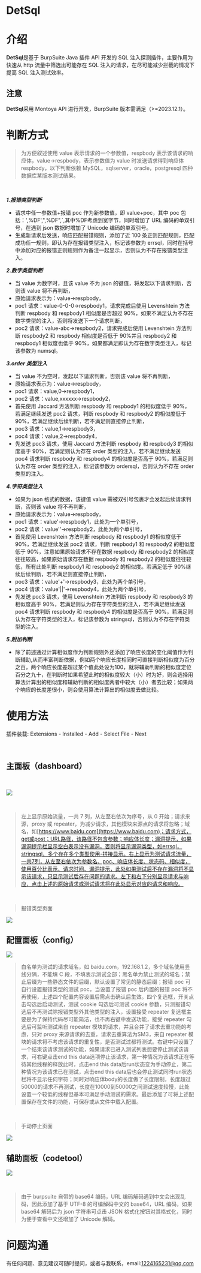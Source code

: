 # DetSql

# 介绍

**DetSql**是基于 BurpSuite Java 插件 API 开发的 SQL 注入探测插件，主要作用为快速从 http 流量中筛选出可能存在 SQL 注入的请求，在尽可能减少拦截的情况下提高 SQL 注入测试效率。
<br/>

## 注意

**DetSql**采用 Montoya API 进行开发，BurpSuite 版本需满足（>=2023.12.1）。

# 判断方式

> 为方便叙述使用 value 表示请求的一个参数值，respbody 表示该请求的响应体，value->respbody，表示参数值为 value 时发送请求得到响应体 respbody，以下判断依赖 MySQL，sqlserver，oracle，postgresql 四种数据库某版本测试结果。

<br/>

**_1.报错类型判断_**
<br/>

- 请求中任一参数值+报错 poc 作为新参数值，即 value+poc，其中 poc 包括：',%DF',",%DF",\`,其中%DF考虑到宽字节，同时增加了 URL 编码的单双引号，在遇到 json 数据时增加了 Unicode 编码的单双引号。
- 生成新请求后发送，响应匹配报错规则，添加了近 100 条正则匹配规则，匹配成功任一规则，即认为存在报错类型注入，标记该参数为 errsql，同时在括号中添加对应的报错正则规则作为备注一起显示，否则认为不存在报错类型注入。
  <br/>

**_2.数字类型判断_**
<br/>

- 当 value 为数字时，且该 value 不为 json 的键值，将发起以下请求判断，否则该 value 将不再判断，
  <br/>
- 原始请求表示为：value->respbody，
  <br/>
- poc1 请求：value-0-0-0->respbody1，请求完成后使用 Levenshtein 方法判断 respbody 和 respbody1 相似度是否超过 90%，如果不满足认为不存在数字类型的注入，否则将发送下一个请求判断，
  <br/>
- poc2 请求：value-abc->respbody2，请求完成后使用 Levenshtein 方法判断 respbody2 和 respbody 相似度是否低于 90%并且 respbody2 和 respbody1 相似度也低于 90%，如果都满足即认为存在数字类型注入，标记该参数为 numsql。
  <br/>

**_3.order 类型注入_**
<br/>

- 当 value 不为空时，发起以下请求判断，否则该 value 将不再判断，
  <br/>
- 原始请求表示为：value->respbody，
  <br/>
- poc1 请求：value,0->respbody1，
  <br/>
- poc2 请求：value,xxxxxx->respbody2，
  <br/>
- 首先使用 Jaccard 方法判断 respbody 和 respbody1 的相似度低于 90%，若满足继续发送 poc2 请求，判断 respbody 和 respbody2 的相似度低于 90%，若满足继续后续判断，若不满足则直接停止判断，
  <br/>
- poc3 请求：value,1->respbody3，
  <br/>
- poc4 请求：value,2->respbody4，
  <br/>
- 先发送 poc3 请求，使用 Jaccard 方法判断 respbody 和 respbody3 的相似度高于 90%，若满足则认为存在 order 类型的注入，若不满足继续发送 poc4 请求判断 respbody 和 respbody4 的相似度是否高于 90%，若满足则认为存在 order 类型的注入，标记该参数为 ordersql，否则认为不存在 order 类型的注入。
  <br/>

**_4.字符类型注入_**
<br/>

- 如果为 json 格式的数据，该键值 value 需被双引号包裹才会发起后续请求判断，否则该 value 将不再判断，
  <br/>
- 原始请求表示为：value->respbody，
  <br/>
- poc1 请求：value'->respbody1，此处为一个单引号，
  <br/>
- poc2 请求：value''->respbody2，此处为两个单引号，
  <br/>
- 首先使用 Levenshtein 方法判断 respbody 和 respbody1 的相似度低于 90%，若满足继续发送 poc2 请求，判断 respbody1 和 respbody2 的相似度低于 90%，注意如果原始请求不存在数据 respbody 和 respbody2 的相似度往往较高，如果原始请求存在数据 respbody 和 respbody2 的相似度往往较低，所有此处判断 respbody1 和 respbody2 的相似度。若满足低于 90%继续后续判断，若不满足则直接停止判断，
  <br/>
- poc3 请求：value'+'->respbody3，此处为两个单引号，
  <br/>
- poc4 请求：value'||'->respbody4，此处为两个单引号，
  <br/>
- 先发送 poc3 请求，使用 Levenshtein 方法判断 respbody 和 respbody3 的相似度高于 90%，若满足则认为存在字符类型的注入，若不满足继续发送 poc4 请求判断 respbody 和 respbody4 的相似度是否高于 90%，若满足则认为存在字符类型的注入，标记该参数为 stringsql，否则认为不存在字符类型的注入。

**_5.附加判断_**
<br/>

- 除了前述通过计算相似度作为判断规则外还添加了响应长度的变化阈值作为判断辅助,从而丰富判断依据，例如两个响应长度相同时可直接判断相似度为百分之百，两个响应长度差超过某个值此处设为100，就将辅助判断的相似度定位百分之九十，在判断时如果希望此时的相似度较大（小）时为好，则会选择用算法计算出的相似度和辅助判断的相似度两者中较大（小）者去比较；如果两个响应的长度差很小，则会使用算法计算出的相似度去做比较。

# 使用方法

插件装载: Extensions - Installed - Add - Select File - Next

<br/>

## 主面板（dashboard）

<br/>

![](https://files.mdnice.com/user/72769/4a808ce4-338a-4267-a46b-baca61e6f7bf.jpg)

<br/>

> 左上显示原始流量，一共 7 列，从左至右依次为序号，从 0 开始；请求来源，proxy 或 repeater，为减少请求，其他模块来源点的请求将忽略；域名，如[https://www.baidu.com](https://www.baidu.com)；请求方式，get或post；URL路径，该路径不包含参数；响应体长度；漏洞提示，如果漏洞提示栏显示空白表示没有漏洞，否则将显示漏洞类型，如errsql，stringsql，多个存在多个类型使用-拼接显示。右上显示为测试请求流量，一共7列，从左至右依次为参数名、poc、响应体长度、状态码、相似度，使用百分比表示、请求时间、漏洞提示，此处如果测试后不存在漏洞将不显示该请求，只显示测试后存在问题的请求。左下和右下分别显示请求与响应，点击上述的原始请求或测试请求将在此处显示对应的请求和响应。

<br/>

> 报错类型页面

![](https://files.mdnice.com/user/72769/c0357afa-13b9-43de-8b7b-72c5e2dec1ac.png)



## 配置面板（config）

![](https://files.mdnice.com/user/72769/4d65d891-2b81-4c00-8327-726d20d1f6ef.jpg)
<br/>

> 白名单为测试的请求域名，如 baidu.com，192.168.1.2，多个域名使用竖线分隔，不能填 C 段，不填表示测试全部；黑名单为禁止测试的域名；禁止后缀为一些静态文件的后缀，默认设置了常见的静态后缀；报错 poc 可自行设置报错类型的测试 poc，当设置了报错 poc 后内置的报错 poc 将不再使用，上述四个配置内容设置后需点击确认后生效。四个复选框，开关点击勾选后启动测试，测试 cookie 勾选后可测试 cookie 参数，只测报错勾选后不再测试除报错类型外其他类型的注入，设置接受 repeater 复选框主要是为了保持代码尽可能简洁，也不再右键中发送功能，接受 repeater 勾选后可监听测试来自 repeater 模块的请求，并且合并了请求去重功能的考虑，只对 proxy 来源请求的去重，请求去重算法为SM3，来自 repeater 模块的请求将不考虑该请求的重复性，是否测试过都将测试。右键中只设置了一个结束该请求测试的功能，如果请求已进入测试列表想要停止测试该请求，可右键点击end this data选项停止该请求，第一种情况为该请求正在等待其他线程的释放此时，点击end this data后run状态变为手动停止，第二种情况为该请求已在测试，点击end this data后也会停止测试同时run状态栏将不显示任何字符；同时对响应体body的长度做了长度限制，长度超过50000的请求不再测试，长度在10000到50000之间测试速度较慢，此处设置一个较低的线程但基本可满足手动测试的需求。最后添加了可将上述配置保存在文件的功能，可保存或从文件中载入配置。

<br/>


> 手动停止页面

![](https://files.mdnice.com/user/72769/681076cb-157a-4b9b-a429-6ba1692e198f.png)



## 辅助面板（codetool）

![](https://files.mdnice.com/user/72769/35961586-7f38-425e-8d6c-538a4f398fe7.jpg)

<br/>

> 由于 burpsuite 自带的 base64 编码，URL 编码解码遇到中文会出现乱码，因此添加了基于 UTF-8 的可编解码中文的 base64，URL 编码，如果 base64 解码后为 json 字符串可点击 JSON 格式化按钮对其格式化，同时为便于查看中文还增加了 Unicode 解码。

# 问题沟通

有任何问题、意见建议可随时提问，或者与我联系，email:1224165231@qq.com
